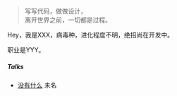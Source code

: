 > 写写代码，做做设计，  
> 离开世界之前，一切都是过程。

Hey，我是XXX，病毒种，进化程度不明，绝招尚在开发中。

职业是YYY。

##### Talks

- [没有什么](//huangxuan.me/2016/11/20/sw-101-gdgdf/) 未名